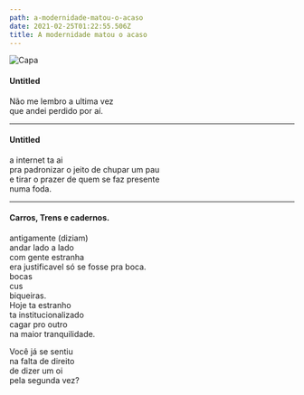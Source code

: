 ```yaml
---
path: a-modernidade-matou-o-acaso
date: 2021-02-25T01:22:55.506Z
title: A modernidade matou o acaso
---
```

![Capa](/../assets/modernidade.jpeg "Capa modernidade")


#### Untitled

Não me lembro a ultima vez  
que andei perdido por aí.  

-----
#### Untitled

a internet ta ai  
pra padronizar o jeito de chupar um pau  
e tirar o prazer de quem se faz presente  
numa foda.  

-----

#### Carros, Trens e cadernos.

antigamente (diziam)  
andar lado a lado  
com gente estranha  
era justificavel só se fosse pra boca.  
bocas  
cus   
biqueiras.  
Hoje ta estranho  
ta institucionalizado  
cagar pro outro  
na maior tranquilidade.  

Você já se sentiu  
na falta de direito  
de dizer um oi  
pela segunda vez?  
